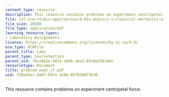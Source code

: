 ```yaml
---
content_type: resource
description: This resource contains problems on experiment centripetal force.
file: /ol-ocw-studio-app/courses/8-01x-physics-i-classical-mechanics-with-an-experimental-focus-fall-2002/750a24a7da67897e2ebb057038873630_problem_expt_cf.pdf
file_size: 28588
file_type: application/pdf
learning_resource_types:
- Laboratory Assignments
license: https://creativecommons.org/licenses/by-nc-sa/4.0/
ocw_type: OCWFile
parent_title: Labs
parent_type: CourseSection
parent_uid: 70ce862e-9814-4ddb-a6a3-0510e258146e
resourcetype: Document
title: problem_expt_cf.pdf
uid: 750a24a7-da67-897e-2ebb-057038873630
---
```

This resource contains problems on experiment centripetal force.